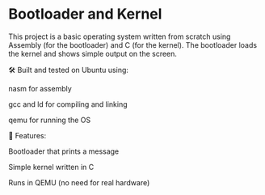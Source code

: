 # Bootloader and Kernel
This project is a basic operating system written from scratch using Assembly (for the bootloader) and C (for the kernel). The bootloader loads the kernel and shows simple output on the screen.

🛠️ Built and tested on Ubuntu using:

nasm for assembly

gcc and ld for compiling and linking

qemu for running the OS

🔧 Features:

Bootloader that prints a message

Simple kernel written in C

Runs in QEMU (no need for real hardware)
